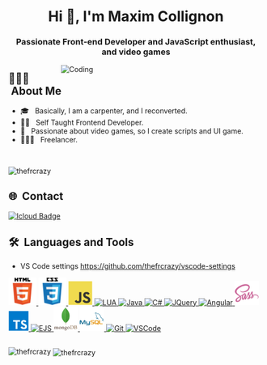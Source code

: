 <h1 align="center">Hi 👋, I'm Maxim Collignon</h1>
<h3 align="center">Passionate Front-end Developer and JavaScript enthusiast, and video games</h3>
<img align="right" alt="Coding" width="400" src="https://i.imgur.com/Ws9WZvQ.png">

## 👨🏻‍💻 &nbsp;About Me 

- 🎓 &nbsp; Basically, I am a carpenter, and I reconverted.
- 🧑‍💻 &nbsp; Self Taught Frontend Developer.
- 🤔 &nbsp; Passionate about video games, so I create scripts and UI game.
- 👨🏻‍💻 &nbsp; Freelancer.

<br>
<p align="left"> 
  <img src="https://komarev.com/ghpvc/?username=thefrcrazy&label=Profile%20views&color=0e75b6&style=flat-square" alt="thefrcrazy" />
</p>

## 🌐 &nbsp;Contact
[![Icloud Badge](https://img.shields.io/badge/-maxcol901@icloud.com-0082FF?style=flat-square&logo=icloud&logoColor=white&link=mailto:maxcol901@icloud.com)](mailto:maxcol901@icloud.com)

## 🛠 &nbsp;Languages and Tools
- VS Code settings https://github.com/thefrcrazy/vscode-settings
<p>
  <a href="https://www.w3.org/html/" target="_blank" rel="noreferrer">
    <img alt="HTML" title="HTML" height="55" width="auto" src="https://raw.githubusercontent.com/devicons/devicon/master/icons/html5/html5-original-wordmark.svg">
  </a>
  <a href="https://www.w3schools.com/css/" target="_blank" rel="noreferrer">
    <img alt="CSS" title="CSS" height="55" width="auto" src="https://raw.githubusercontent.com/devicons/devicon/master/icons/css3/css3-original-wordmark.svg">
  </a>
  <a href="https://developer.mozilla.org/en-US/docs/Web/JavaScript" target="_blank" rel="noreferrer">
    <img alt="JavaScript" title="JavaScript" height="48" width="auto" src="https://raw.githubusercontent.com/devicons/devicon/master/icons/javascript/javascript-original.svg">
  </a>
  <a href="https://www.lua.org/about.html" target="_blank" rel="noreferrer">
    <img alt="LUA" title="LUA" height="40" width="auto" src="https://www.vectorlogo.zone/logos/lua/lua-official.svg">
  </a>
  <a href="https://fr.wikipedia.org/wiki/Java_(langage)" target="_blank" rel="noreferrer">
    <img alt="Java" title="Java" height="40" width="auto" src="https://upload.wikimedia.org/wikipedia/fr/thumb/2/2e/Java_Logo.svg/131px-Java_Logo.svg.png">
  </a>
  <a href="https://learn.microsoft.com/fr-fr/dotnet/csharp/" target="_blank" rel="noreferrer">
    <img alt="C#" title="C#" height="40" width="auto" src="https://upload.wikimedia.org/wikipedia/commons/thumb/b/bd/Logo_C_sharp.svg/1820px-Logo_C_sharp.svg.png">
  </a>
  <a href="https://jquery.com/" target="_blank" rel="noreferrer">
    <img alt="JQuery" title="JQuery" height="40" width="auto" src="https://www.vectorlogo.zone/logos/jquery/jquery-vertical.svg">
  </a>
  <a href="https://angular.io/" target="_blank" rel="noreferrer">
    <img alt="Angular" title="Angular" height="48" width="auto" src="https://angular.io/assets/images/logos/angular/angular.svg">
  </a>
  <a href="https://sass-lang.com/" target="_blank" rel="noreferrer">
    <img alt="Sass" title="Sass" height="48" width="auto" src="https://raw.githubusercontent.com/devicons/devicon/master/icons/sass/sass-original.svg">
  </a>
  <a href="https://www.typescriptlang.org/" target="_blank" rel="noreferrer">
    <img alt="TypeScript" title="TypeScript" height="40" width="auto" src="https://raw.githubusercontent.com/devicons/devicon/master/icons/typescript/typescript-original.svg">
  </a>
  
  <a href="https://ejs.co/" target="_blank" rel="noreferrer">
    <img alt="EJS" title="EJS" height="40" width="auto" src="https://cdn.discordapp.com/attachments/1067939114290253895/1070173050353492068/ejs_icon_132422.png">
  </a>
  
  <a href="https://www.mongodb.com/" target="_blank" rel="noreferrer">
    <img alt="MongoDB" title="MongoDB" height="48" width="auto" src="https://raw.githubusercontent.com/devicons/devicon/master/icons/mongodb/mongodb-original-wordmark.svg">
  </a>
  <a href="https://www.mysql.com/" target="_blank" rel="noreferrer">
    <img alt="MySQL" title="MySQL" height="48" width="auto" src="https://raw.githubusercontent.com/devicons/devicon/master/icons/mysql/mysql-original-wordmark.svg">
  </a>
  <a href="https://git-scm.com/" target="_blank" rel="noreferrer">
    <img alt="Git" title="Git" height="48" width="auto" src="https://www.vectorlogo.zone/logos/git-scm/git-scm-icon.svg">
  </a>
  <a href="https://code.visualstudio.com/" target="_blank" rel="noreferrer">
    <img alt="VSCode" title="VSCode" height="48" width="auto" src="https://www.vectorlogo.zone/logos/visualstudio_code/visualstudio_code-icon.svg">
  </a>
</p>

##


<p><img align="left" src="https://github-readme-stats.vercel.app/api/top-langs?username=thefrcrazy&show_icons=true&locale=en&layout=compact" alt="thefrcrazy" /></p>
<p>&nbsp;<img align="center" src="https://github-readme-stats.vercel.app/api?username=thefrcrazy&show_icons=true&locale=en" alt="thefrcrazy" /></p>
